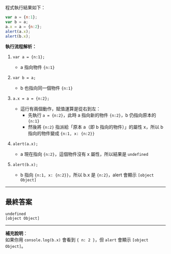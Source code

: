 程式執行結果如下：

```javascript
var a = {n:1};
var b = a;
a.x = a = {n:2};
alert(a.x);
alert(b.x);
```

**執行流程解析：**

1. `var a = {n:1};`
   - a 指向物件 `{n:1}`

2. `var b = a;`
   - b 也指向同一個物件 `{n:1}`

3. `a.x = a = {n:2};`
   - 這行有兩個動作，賦值運算是從右到左：
     - 先執行 `a = {n:2}`，此時 a 指向新的物件 `{n:2}`，b 仍指向原本的 `{n:1}`
     - 然後將 `{n:2}` 指派給「原本 a（即 b 指向的物件）」的屬性 x，所以 b 指向的物件變成 `{n:1, x: {n:2}}`

4. `alert(a.x);`
   - a 現在指向 `{n:2}`，這個物件沒有 x 屬性，所以結果是 `undefined`

5. `alert(b.x);`
   - b 指向 `{n:1, x: {n:2}}`，所以 b.x 是 `{n:2}`，alert 會顯示 `[object Object]`

---

## **最終答案**

```
undefined
[object Object]
```

---

**補充說明**：  
如果你用 `console.log(b.x)` 會看到 `{ n: 2 }`，但 `alert` 會顯示 `[object Object]`。

